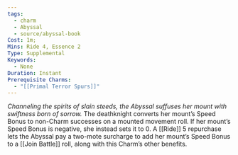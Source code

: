 ```yaml
---
tags:
  - charm
  - Abyssal
  - source/abyssal-book
Cost: 1m; 
Mins: Ride 4, Essence 2
Type: Supplemental
Keywords:
  - None
Duration: Instant
Prerequisite Charms:
  - "[[Primal Terror Spurs]]"
---
```

*Channeling the spirits of slain steeds, the Abyssal suffuses her mount with swiftness born of sorrow.*
The deathknight converts her mount’s Speed Bonus to non-Charm successes on a mounted movement roll. If her mount’s Speed Bonus is negative, she instead sets it to 0.
A [[Ride]] 5 repurchase lets the Abyssal pay a two-mote surcharge to add her mount’s Speed Bonus to a [[Join Battle]] roll, along with this Charm’s other benefits.